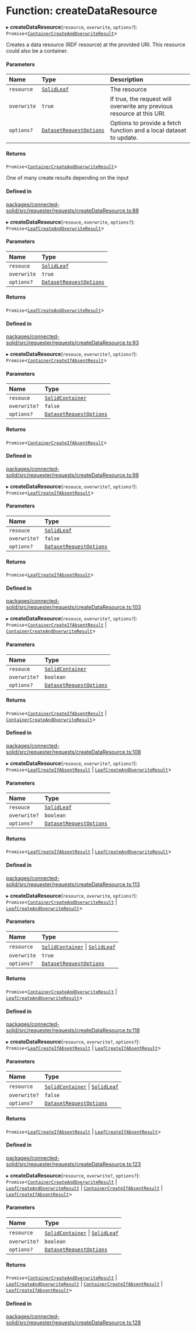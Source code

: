 # Function: createDataResource

▸ **createDataResource**(`resource`, `overwrite`, `options?`): `Promise`\<[`ContainerCreateAndOverwriteResult`](../types/ContainerCreateAndOverwriteResult.md)\>

Creates a data resource (RDF resource) at the provided URI. This resource
could also be a container.

#### Parameters

| Name | Type | Description |
| :------ | :------ | :------ |
| `resource` | [`SolidLeaf`](../classes/SolidLeaf.md) | The resource |
| `overwrite` | ``true`` | If true, the request will overwrite any previous resource at this URI. |
| `options?` | [`DatasetRequestOptions`](../interfaces/DatasetRequestOptions.md) | Options to provide a fetch function and a local dataset to update. |

#### Returns

`Promise`\<[`ContainerCreateAndOverwriteResult`](../types/ContainerCreateAndOverwriteResult.md)\>

One of many create results depending on the input

#### Defined in

[packages/connected-solid/src/requester/requests/createDataResource.ts:88](https://github.com/o-development/ldo/blob/db87958cb6f858f6cf7340ba5d9536a3a794d587/packages/connected-solid/src/requester/requests/createDataResource.ts#L88)

▸ **createDataResource**(`resouce`, `overwrite`, `options?`): `Promise`\<[`LeafCreateAndOverwriteResult`](../types/LeafCreateAndOverwriteResult.md)\>

#### Parameters

| Name | Type |
| :------ | :------ |
| `resouce` | [`SolidLeaf`](../classes/SolidLeaf.md) |
| `overwrite` | ``true`` |
| `options?` | [`DatasetRequestOptions`](../interfaces/DatasetRequestOptions.md) |

#### Returns

`Promise`\<[`LeafCreateAndOverwriteResult`](../types/LeafCreateAndOverwriteResult.md)\>

#### Defined in

[packages/connected-solid/src/requester/requests/createDataResource.ts:93](https://github.com/o-development/ldo/blob/db87958cb6f858f6cf7340ba5d9536a3a794d587/packages/connected-solid/src/requester/requests/createDataResource.ts#L93)

▸ **createDataResource**(`resouce`, `overwrite?`, `options?`): `Promise`\<[`ContainerCreateIfAbsentResult`](../types/ContainerCreateIfAbsentResult.md)\>

#### Parameters

| Name | Type |
| :------ | :------ |
| `resouce` | [`SolidContainer`](../classes/SolidContainer.md) |
| `overwrite?` | ``false`` |
| `options?` | [`DatasetRequestOptions`](../interfaces/DatasetRequestOptions.md) |

#### Returns

`Promise`\<[`ContainerCreateIfAbsentResult`](../types/ContainerCreateIfAbsentResult.md)\>

#### Defined in

[packages/connected-solid/src/requester/requests/createDataResource.ts:98](https://github.com/o-development/ldo/blob/db87958cb6f858f6cf7340ba5d9536a3a794d587/packages/connected-solid/src/requester/requests/createDataResource.ts#L98)

▸ **createDataResource**(`resouce`, `overwrite?`, `options?`): `Promise`\<[`LeafCreateIfAbsentResult`](../types/LeafCreateIfAbsentResult.md)\>

#### Parameters

| Name | Type |
| :------ | :------ |
| `resouce` | [`SolidLeaf`](../classes/SolidLeaf.md) |
| `overwrite?` | ``false`` |
| `options?` | [`DatasetRequestOptions`](../interfaces/DatasetRequestOptions.md) |

#### Returns

`Promise`\<[`LeafCreateIfAbsentResult`](../types/LeafCreateIfAbsentResult.md)\>

#### Defined in

[packages/connected-solid/src/requester/requests/createDataResource.ts:103](https://github.com/o-development/ldo/blob/db87958cb6f858f6cf7340ba5d9536a3a794d587/packages/connected-solid/src/requester/requests/createDataResource.ts#L103)

▸ **createDataResource**(`resouce`, `overwrite?`, `options?`): `Promise`\<[`ContainerCreateIfAbsentResult`](../types/ContainerCreateIfAbsentResult.md) \| [`ContainerCreateAndOverwriteResult`](../types/ContainerCreateAndOverwriteResult.md)\>

#### Parameters

| Name | Type |
| :------ | :------ |
| `resouce` | [`SolidContainer`](../classes/SolidContainer.md) |
| `overwrite?` | `boolean` |
| `options?` | [`DatasetRequestOptions`](../interfaces/DatasetRequestOptions.md) |

#### Returns

`Promise`\<[`ContainerCreateIfAbsentResult`](../types/ContainerCreateIfAbsentResult.md) \| [`ContainerCreateAndOverwriteResult`](../types/ContainerCreateAndOverwriteResult.md)\>

#### Defined in

[packages/connected-solid/src/requester/requests/createDataResource.ts:108](https://github.com/o-development/ldo/blob/db87958cb6f858f6cf7340ba5d9536a3a794d587/packages/connected-solid/src/requester/requests/createDataResource.ts#L108)

▸ **createDataResource**(`resouce`, `overwrite?`, `options?`): `Promise`\<[`LeafCreateIfAbsentResult`](../types/LeafCreateIfAbsentResult.md) \| [`LeafCreateAndOverwriteResult`](../types/LeafCreateAndOverwriteResult.md)\>

#### Parameters

| Name | Type |
| :------ | :------ |
| `resouce` | [`SolidLeaf`](../classes/SolidLeaf.md) |
| `overwrite?` | `boolean` |
| `options?` | [`DatasetRequestOptions`](../interfaces/DatasetRequestOptions.md) |

#### Returns

`Promise`\<[`LeafCreateIfAbsentResult`](../types/LeafCreateIfAbsentResult.md) \| [`LeafCreateAndOverwriteResult`](../types/LeafCreateAndOverwriteResult.md)\>

#### Defined in

[packages/connected-solid/src/requester/requests/createDataResource.ts:113](https://github.com/o-development/ldo/blob/db87958cb6f858f6cf7340ba5d9536a3a794d587/packages/connected-solid/src/requester/requests/createDataResource.ts#L113)

▸ **createDataResource**(`resource`, `overwrite`, `options?`): `Promise`\<[`ContainerCreateAndOverwriteResult`](../types/ContainerCreateAndOverwriteResult.md) \| [`LeafCreateAndOverwriteResult`](../types/LeafCreateAndOverwriteResult.md)\>

#### Parameters

| Name | Type |
| :------ | :------ |
| `resource` | [`SolidContainer`](../classes/SolidContainer.md) \| [`SolidLeaf`](../classes/SolidLeaf.md) |
| `overwrite` | ``true`` |
| `options?` | [`DatasetRequestOptions`](../interfaces/DatasetRequestOptions.md) |

#### Returns

`Promise`\<[`ContainerCreateAndOverwriteResult`](../types/ContainerCreateAndOverwriteResult.md) \| [`LeafCreateAndOverwriteResult`](../types/LeafCreateAndOverwriteResult.md)\>

#### Defined in

[packages/connected-solid/src/requester/requests/createDataResource.ts:118](https://github.com/o-development/ldo/blob/db87958cb6f858f6cf7340ba5d9536a3a794d587/packages/connected-solid/src/requester/requests/createDataResource.ts#L118)

▸ **createDataResource**(`resource`, `overwrite?`, `options?`): `Promise`\<[`LeafCreateIfAbsentResult`](../types/LeafCreateIfAbsentResult.md) \| [`LeafCreateIfAbsentResult`](../types/LeafCreateIfAbsentResult.md)\>

#### Parameters

| Name | Type |
| :------ | :------ |
| `resource` | [`SolidContainer`](../classes/SolidContainer.md) \| [`SolidLeaf`](../classes/SolidLeaf.md) |
| `overwrite?` | ``false`` |
| `options?` | [`DatasetRequestOptions`](../interfaces/DatasetRequestOptions.md) |

#### Returns

`Promise`\<[`LeafCreateIfAbsentResult`](../types/LeafCreateIfAbsentResult.md) \| [`LeafCreateIfAbsentResult`](../types/LeafCreateIfAbsentResult.md)\>

#### Defined in

[packages/connected-solid/src/requester/requests/createDataResource.ts:123](https://github.com/o-development/ldo/blob/db87958cb6f858f6cf7340ba5d9536a3a794d587/packages/connected-solid/src/requester/requests/createDataResource.ts#L123)

▸ **createDataResource**(`resource`, `overwrite?`, `options?`): `Promise`\<[`ContainerCreateAndOverwriteResult`](../types/ContainerCreateAndOverwriteResult.md) \| [`LeafCreateAndOverwriteResult`](../types/LeafCreateAndOverwriteResult.md) \| [`ContainerCreateIfAbsentResult`](../types/ContainerCreateIfAbsentResult.md) \| [`LeafCreateIfAbsentResult`](../types/LeafCreateIfAbsentResult.md)\>

#### Parameters

| Name | Type |
| :------ | :------ |
| `resource` | [`SolidContainer`](../classes/SolidContainer.md) \| [`SolidLeaf`](../classes/SolidLeaf.md) |
| `overwrite?` | `boolean` |
| `options?` | [`DatasetRequestOptions`](../interfaces/DatasetRequestOptions.md) |

#### Returns

`Promise`\<[`ContainerCreateAndOverwriteResult`](../types/ContainerCreateAndOverwriteResult.md) \| [`LeafCreateAndOverwriteResult`](../types/LeafCreateAndOverwriteResult.md) \| [`ContainerCreateIfAbsentResult`](../types/ContainerCreateIfAbsentResult.md) \| [`LeafCreateIfAbsentResult`](../types/LeafCreateIfAbsentResult.md)\>

#### Defined in

[packages/connected-solid/src/requester/requests/createDataResource.ts:128](https://github.com/o-development/ldo/blob/db87958cb6f858f6cf7340ba5d9536a3a794d587/packages/connected-solid/src/requester/requests/createDataResource.ts#L128)

